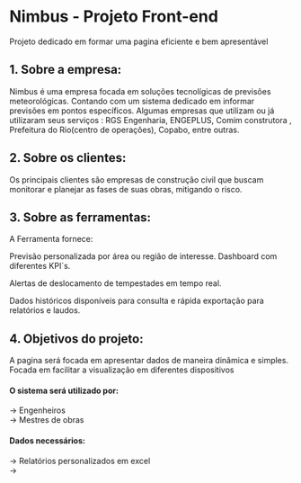 # Nimbus - Projeto Front-end
Projeto dedicado em formar uma pagina eficiente e bem apresentável

## 1. Sobre a empresa:
Nimbus é uma empresa focada em soluções tecnolígicas de previsões meteorológicas.
Contando com um sistema dedicado em informar previsões em pontos específicos.
Algumas empresas que utilizam ou já utilizaram seus serviços : RGS Engenharia, ENGEPLUS, Comim construtora , Prefeitura do Rio(centro de operações), Copabo, entre outras.

## 2. Sobre os clientes:
Os principais clientes são empresas de construção civil que buscam monitorar e planejar as fases de suas obras, mitigando o risco.

## 3. Sobre as ferramentas:
A Ferramenta fornece:

Previsão personalizada por área ou região de interesse. Dashboard com diferentes KPI`s.

Alertas de deslocamento de tempestades em tempo real.

Dados históricos disponíveis para consulta e rápida exportação para relatórios e laudos.

## 4. Objetivos do projeto:
A pagina será focada em apresentar dados de maneira dinâmica e simples. Focada em facilitar
a visualização em diferentes dispositivos 

#### O sistema será utilizado por:
  -> Engenheiros  
  -> Mestres de obras  
  
#### Dados necessários:
  -> Relatórios personalizados em excel  
  ->

